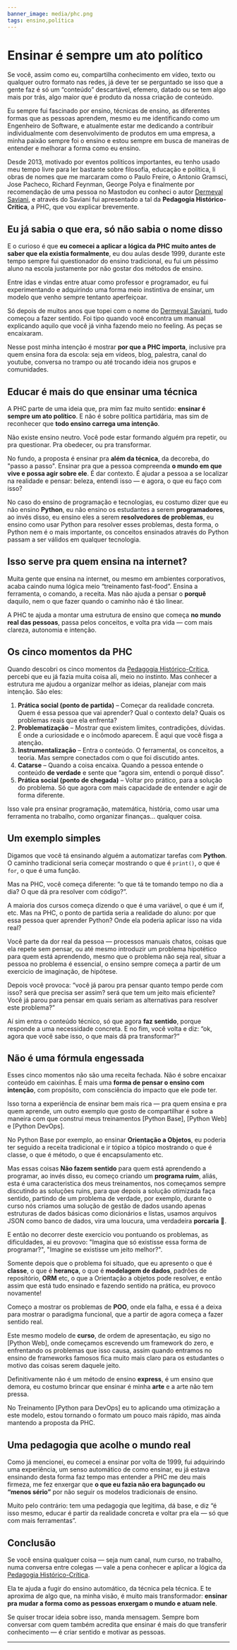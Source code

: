 ```yaml
---
banner_image: media/phc.png
tags: ensino,política
---
```

# Ensinar é sempre um ato político

Se você, assim como eu, compartilha conhecimento em vídeo, texto ou qualquer outro formato nas redes, já deve ter se perguntado se isso que a gente faz é só um “conteúdo” descartável, efemero, datado ou se tem algo mais por trás, algo maior que é produto da nossa criação de conteúdo.

Eu sempre fui fascinado por ensino, técnicas de ensino, as diferentes formas que as pessoas aprendem, mesmo eu me identificando como um Engenheiro de Software, e atualmente estar me dedicando a contribuir individualmente com desenvolvimento de produtos em uma empresa, a minha paixão sempre foi o ensino e estou sempre em busca de maneiras de entender e melhorar a forma como eu ensino.

Desde 2013, motivado por eventos politicos importantes, eu tenho usado meu tempo livre para ler bastante sobre filosofia, educação e política, li obras de nomes que me marcaram como o Paulo Freire, o Antonio Gramsci, Jose Pacheco, Richard Feynman, George Polya e finalmente por recomendação de uma pessoa no Mastodon eu conheci o autor [Dermeval Saviani], e através do Saviani fui apresentado a tal da **Pedagogia Histórico-Crítica**, a PHC, que vou explicar brevemente.

## Eu já sabia o que era, só não sabia o nome disso

E o curioso é que **eu comecei a aplicar a lógica da PHC muito antes de saber que ela existia formalmente**, eu dou aulas desde 1999, durante este tempo sempre fui questionador do ensino tradicional, eu fui um péssimo aluno na escola justamente por não gostar dos métodos de ensino.

Entre idas e vindas entre atuar como professor e programador, eu fui experimentando e adquirindo uma forma meio instintiva de ensinar, um modelo que venho sempre tentanto aperfeiçoar.

Só depois de muitos anos que topei com o nome do [Dermeval Saviani], tudo começou a fazer sentido. Foi tipo quando você encontra um manual explicando aquilo que você já vinha fazendo meio no feeling. As peças se encaixaram.

Nesse post minha intenção é mostrar **por que a PHC importa**, inclusive pra quem ensina fora da escola: seja em vídeos, blog, palestra, canal do youtube, conversa no trampo ou até trocando ideia nos grupos e comunidades.

## **Educar é mais do que ensinar uma técnica**

A PHC parte de uma ideia que, pra mim faz muito sentido: **ensinar é sempre um ato político**. E não é sobre política partidária, mas sim de reconhecer que **todo ensino carrega uma intenção**.

Não existe ensino neutro. Você pode estar formando alguém pra repetir, ou pra questionar. Pra obedecer, ou pra transformar.

No fundo, a proposta é ensinar pra **além da técnica**, da decoreba, do "passo a passo". Ensinar pra que a pessoa compreenda **o mundo em que vive e possa agir sobre ele**. É dar contexto. É ajudar a pessoa a se localizar na realidade e pensar: beleza, entendi isso — e agora, o que eu faço com isso?

No caso do ensino de programação e tecnologias, eu costumo dizer que eu não ensino **Python**, eu não ensino os estudantes a serem **programadores**, ao invés disso, eu ensino eles a serem **resolvedores de problemas**, eu ensino como usar Python para resolver esses problemas, desta forma, o Python nem é o mais importante, os conceitos ensinados através do Python passam a ser válidos em qualquer tecnologia.

## **Isso serve pra quem ensina na internet?**

Muita gente que ensina na internet, ou mesmo em ambientes corporativos, acaba caindo numa lógica meio “treinamento fast-food”. Ensina a ferramenta, o comando, a receita. Mas não ajuda a pensar o **porquê** daquilo, nem o que fazer quando o caminho não é tão linear.

A PHC te ajuda a montar uma estrutura de ensino que começa **no mundo real das pessoas**, passa pelos conceitos, e volta pra vida — com mais clareza, autonomia e intenção.

## **Os cinco momentos da PHC**

Quando descobri os cinco momentos da [Pedagogia Histórico-Crítica], percebi que eu já fazia muita coisa ali, meio no instinto. Mas conhecer a estrutura me ajudou a organizar melhor as ideias, planejar com mais intenção. São eles:

1. **Prática social (ponto de partida)** – Começar da realidade concreta. Quem é essa pessoa que vai aprender? Qual o contexto dela? Quais os problemas reais que ela enfrenta?
2. **Problematização** – Mostrar que existem limites, contradições, dúvidas. É onde a curiosidade e o incômodo aparecem. É aqui que você fisga a atenção.
3. **Instrumentalização** – Entra o conteúdo. O ferramental, os conceitos, a teoria. Mas sempre conectados com o que foi discutido antes.
4. **Catarse** – Quando a coisa encaixa. Quando a pessoa entende o conteúdo **de verdade** e sente que “agora sim, entendi o porquê disso”.
5. **Prática social (ponto de chegada)** – Voltar pro prático, para a solução do problema. Só que agora com mais capacidade de entender e agir de forma diferente.

Isso vale pra ensinar programação, matemática, história, como usar uma ferramenta no trabalho, como organizar finanças… qualquer coisa.

## **Um exemplo simples**

Digamos que você tá ensinando alguém a automatizar tarefas com **Python**. O caminho tradicional seria começar mostrando o que é `print()`, o que é `for`, o que é uma função.

Mas na PHC, você começa diferente: “o que tá te tomando tempo no dia a dia? O que dá pra resolver com código?”.

A maioria dos cursos começa dizendo o que é uma variável, o que é um if, etc. Mas na PHC, o ponto de partida seria a realidade do aluno: por que essa pessoa quer aprender Python? Onde ela poderia aplicar isso na vida real?

Você parte da dor real da pessoa — processos manuais chatos, coisas que ela repete sem pensar, ou até mesmo introduzir um problema hipotético para quem está aprendendo, mesmo que o problema não seja real, situar a pessoa no problema é essencial, o ensino sempre começa a partir de um exercicio de imaginação, de hipótese.

Depois você provoca: “você já parou pra pensar quanto tempo perde com isso? será que precisa ser assim? será que tem um jeito mais eficiente? Você já parou para pensar em quais seriam as alternativas para resolver este problema?”

Aí sim entra o conteúdo técnico, só que agora **faz sentido**, porque responde a uma necessidade concreta. E no fim, você volta e diz: “ok, agora que você sabe isso, o que mais dá pra transformar?”

## **Não é uma fórmula engessada**

Esses cinco momentos não são uma receita fechada. Não é sobre encaixar conteúdo em caixinhas. É mais uma **forma de pensar o ensino com intenção**, com propósito, com consciência do impacto que ele pode ter.

Isso torna a experiência de ensinar bem mais rica — pra quem ensina e pra quem aprende, um outro exemplo que gosto de compartilhar é sobre a maneira com que construi meus treinamentos [Python Base], [Python Web] e [Python DevOps].

No Python Base por exemplo, ao ensinar **Orientação a Objetos**, eu poderia ter seguido a receita tradicional e ir tópico a tópico mostrando o que é classe, o que é método, o que é encapsulamento etc.

Mas essas coisas **Não fazem sentido** para quem está aprendendo a programar, ao invés disso, eu começo criando um **programa ruim**, aliás, esta é uma caracteristica dos meus treinamentos, nos começamos sempre discutindo as soluções ruins, para que depois a solução otimizada faça sentido, partindo de um problema de verdade, por exemplo, durante o curso nós criamos uma solução de gestão de dados usando apenas estruturas de dados básicas como dicionários e listas, usamos arquivos JSON como banco de dados, vira uma loucura, uma verdadeira **porcaria** 🤣.

E então no decorrer deste exercicio vou pontuando os problemas, as dificuldades, ai eu provovo: "Imagina que só existisse essa forma de programar?", "Imagine se existisse um jeito melhor?".

Somente depois que o problema foi situado, que eu apresento o que é **classe**, o que é **herança**, o que é **modelagem de dados**, padrões de repositório, **ORM** etc, o que a Orientação a objetos pode resolver, e então assim que está tudo ensinado e fazendo sentido na prática, eu provoco novamente!

Começo a mostrar os problemas de **POO**, onde ela falha, e essa é a deixa para mostrar o paradigma funcional, que a partir de agora começa a fazer sentido real.

Este mesmo modelo de **curso**, de ordem de apresentação, eu sigo no [Python Web], onde começamos escrevendo um framework do zero, e enfrentando os problemas que isso causa, assim quando entramos no ensino de frameworks famosos fica muito mais claro para os estudantes o motivo das coisas serem daquele jeito.

Definitivamente não é um método de ensino **express**, é um ensino que demora, eu costumo brincar que ensinar é minha **arte** e a arte não tem pressa.

No Treinamento [Python para DevOps] eu to aplicando uma otimização a este modelo, estou tornando o formato um pouco mais rápido, mas ainda mantendo a proposta da PHC.


## **Uma pedagogia que acolhe o mundo real**

Como já mencionei, eu comecei a ensinar por volta de 1999, fui adquirindo uma experiência, um senso automático de como ensinar, eu já estava ensinando  desta forma faz tempo mas entender a PHC me deu mais firmeza, me fez enxergar que **o que eu fazia não era bagunçado ou “menos sério”** por não seguir os modelos tradicionais de ensino.

Muito pelo contrário: tem uma pedagogia que legitima, dá base, e diz “é isso mesmo, educar é partir da realidade concreta e voltar pra ela — só que com mais ferramentas”.

## **Conclusão**

Se você ensina qualquer coisa — seja num canal, num curso, no trabalho, numa conversa entre colegas — vale a pena conhecer e aplicar a lógica da [Pedagogia Histórico-Crítica].

Ela te ajuda a fugir do ensino automático, da técnica pela técnica. E te aproxima de algo que, na minha visão, é muito mais transformador: **ensinar pra mudar a forma como as pessoas enxergam o mundo e atuam nele**.

Se quiser trocar ideia sobre isso, manda mensagem. Sempre bom conversar com quem também acredita que ensinar é mais do que transferir conhecimento — é criar sentido e motivar as pessoas.

---

[Dermeval Saviani]: https://pt.wikipedia.org/wiki/Dermeval_Saviani
[Pedagogia Histórico-Crítica]: https://www.amazon.com.br/Pedagogia-Hist%C3%B3rico-cr%C3%ADtica-Aproxima%C3%A7%C3%B5es-Dermeval-Saviani/dp/8574963240
